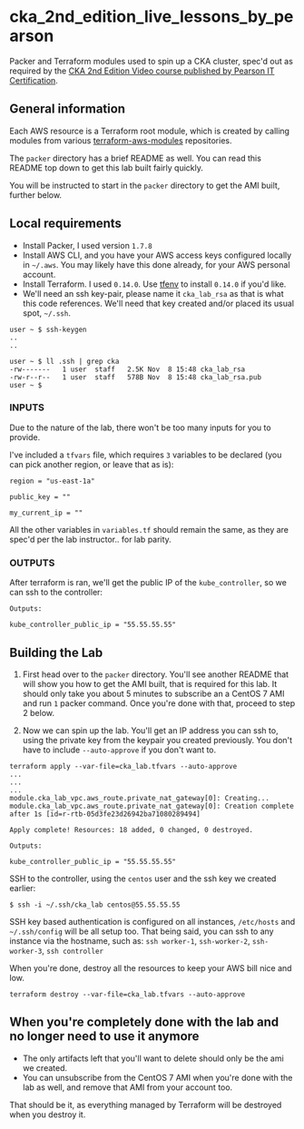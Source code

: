 # cka_2nd_edition_live_lessons_by_pearson
Packer and Terraform modules used to spin up a CKA cluster, spec'd out as required by the [CKA 2nd Edition Video course published by Pearson IT Certification](https://www.pearsonitcertification.com/store/certified-kubernetes-administrator-cka-complete-video-9780137438372).


## General information
Each AWS resource is a Terraform root module, which is created by calling modules from various [terraform-aws-modules](https://github.com/terraform-aws-modules) repositories.  

The `packer` directory has a brief README as well.  You can read this README top down to get this lab built fairly quickly.  

You will be instructed to start in the `packer` directory to get the AMI built, further below.  

## Local requirements
- Install Packer, I used version `1.7.8`
- Install AWS CLI, and you have your AWS access keys configured locally in `~/.aws`.  You may likely have this done already, for your AWS personal account.
- Install Terraform.  I used `0.14.0`.  Use [tfenv](https://github.com/tfutils/tfenv) to install `0.14.0` if you'd like.
- We'll need an ssh key-pair, please name it `cka_lab_rsa` as that is what this code references.  We'll need that key created and/or placed its usual spot, `~/.ssh`.

```
user ~ $ ssh-keygen
..
..

user ~ $ ll .ssh | grep cka
-rw-------   1 user  staff   2.5K Nov  8 15:48 cka_lab_rsa
-rw-r--r--   1 user  staff   578B Nov  8 15:48 cka_lab_rsa.pub
user ~ $
```

### INPUTS
Due to the nature of the lab, there won't be too many inputs for you to provide.  

I've included a `tfvars` file, which requires `3` variables to be declared (you can pick another region, or leave that as is):

```
region = "us-east-1a"

public_key = ""

my_current_ip = ""
```

All the other variables in `variables.tf` should remain the same, as they are spec'd per the lab instructor.. for lab parity.



### OUTPUTS
After terraform is ran, we'll get the public IP of the `kube_controller`, so we can ssh to the controller:
```
Outputs:

kube_controller_public_ip = "55.55.55.55"
```

## Building the Lab
1.  First head over to the `packer` directory.  You'll see another README that will show you how to get the AMI built, that is required for this lab.  It should only take you about 5 minutes to subscribe an a CentOS 7 AMI and run `1` packer command.  Once you're done with that, proceed to step 2 below.

2.  Now we can spin up the lab.  You'll get an IP address you can ssh to, using the private key from the keypair you created previously.  You don't have to include `--auto-approve` if you don't want to.
```
terraform apply --var-file=cka_lab.tfvars --auto-approve
...
...
...
module.cka_lab_vpc.aws_route.private_nat_gateway[0]: Creating...
module.cka_lab_vpc.aws_route.private_nat_gateway[0]: Creation complete after 1s [id=r-rtb-05d3fe23d26942ba71080289494]

Apply complete! Resources: 18 added, 0 changed, 0 destroyed.

Outputs:

kube_controller_public_ip = "55.55.55.55"
```
SSH to the controller, using the `centos` user and the ssh key we created earlier:
```
$ ssh -i ~/.ssh/cka_lab centos@55.55.55.55
```
SSH key based authentication is configured on all instances, `/etc/hosts` and `~/.ssh/config` will be all setup too.  That being said, you can ssh to any instance via the hostname, such as:
`ssh worker-1`, `ssh-worker-2`, `ssh-worker-3`, `ssh controller`

When you're done, destroy all the resources to keep your AWS bill nice and low.
```
terraform destroy --var-file=cka_lab.tfvars --auto-approve
```

## When you're completely done with the lab and no longer need to use it anymore
- The only artifacts left that you'll want to delete should only be the ami we created.
- You can unsubscribe from the CentOS 7 AMI when you're done with the lab as well, and remove that AMI from your account too.

That should be it, as everything managed by Terraform will be destroyed when you destroy it.
